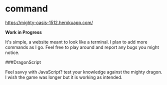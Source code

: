 # command

https://mighty-oasis-1512.herokuapp.com/

****Work in Progress****

It's simple, a website meant to look like a terminal. I plan to add more commands as I go.
Feel free to play around and report any bugs you might notice.

###DragonScript

Feel savvy with JavaScript? test your knowledge against the mighty dragon.
I wish the game was longer but it is working as intended.
